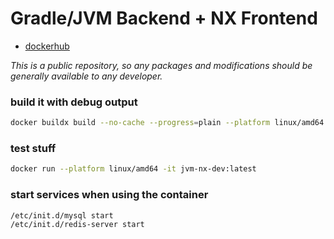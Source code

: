 # Gradle/JVM Backend + NX Frontend 

- [dockerhub](https://hub.docker.com/r/gamindev/jvm-nx-dev)

*_This is a public repository, so any packages and modifications should be generally available to any developer._*

### build it with debug output
```bash
docker buildx build --no-cache --progress=plain --platform linux/amd64 -t jvm-nx-dev:latest .
```

### test stuff
```bash
docker run --platform linux/amd64 -it jvm-nx-dev:latest
```

### start services when using the container
```bash
/etc/init.d/mysql start
/etc/init.d/redis-server start
```
